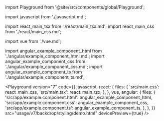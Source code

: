 import Playground from '@site/src/components/global/Playground';

import javascript from './javascript.md';

import react_main_tsx from './react/main_tsx.md';
import react_main_css from './react/main_css.md';

import vue from './vue.md';

import angular_example_component_html from './angular/example_component_html.md';
import angular_example_component_css from './angular/example_component_css.md';
import angular_example_component_ts from './angular/example_component_ts.md';

<Playground
  version="7"
  code={{
    javascript,
    react: {
      files: {
        'src/main.css': react_main_css,
        'src/main.tsx': react_main_tsx,
      },
    },
    vue,
    angular: {
      files: {
        'src/app/example.component.html': angular_example_component_html,
        'src/app/example.component.css': angular_example_component_css,
        'src/app/example.component.ts': angular_example_component_ts,
      },
    },
  }}
  src="usage/v7/backdrop/styling/demo.html"
  devicePreview={true}
/>
